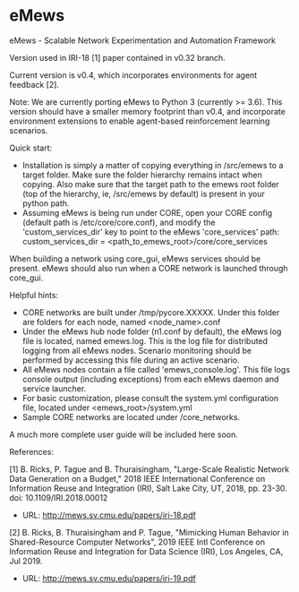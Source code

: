 # eMews
eMews - Scalable Network Experimentation and Automation Framework

Version used in IRI-18 [1] paper contained in v0.32 branch.

Current version is v0.4, which incorporates environments for agent feedback [2]. 

Note:  We are currently porting eMews to Python 3 (currently >= 3.6).  This version should have a smaller memory footprint than v0.4, and incorporate environment extensions to enable agent-based reinforcement learning scenarios.

Quick start:
- Installation is simply a matter of copying everything in /src/emews to a target folder.  Make sure the folder hierarchy remains intact when copying.  Also make sure that the target path to the emews root folder (top of the hierarchy, ie, /src/emews by default) is present in your python path.
- Assuming eMews is being run under CORE, open your CORE config (default path is /etc/core/core.conf), and modify the 'custom_services_dir' key to point to the eMews 'core_services' path:  custom_services_dir = <path_to_emews_root>/core/core_services

When building a network using core_gui, eMews services should be present.  eMews should also run when a CORE network is launched through core_gui.

Helpful hints:
- CORE networks are built under /tmp/pycore.XXXXX.  Under this folder are folders for each node, named <node_name>.conf
- Under the eMews hub node folder (n1.conf by default), the eMews log file is located, named emews.log.  This is the log file for distributed logging from all eMews nodes.  Scenario monitoring should be performed by accessing this file during an active scenario.
- All eMews nodes contain a file called 'emews_console.log'.  This file logs console output (including exceptions) from each eMews daemon and service launcher.
- For basic customization, please consult the system.yml configuration file, located under <emews_root>/system.yml
- Sample CORE networks are located under /core_networks.

A much more complete user guide will be included here soon.

References:

[1] B. Ricks, P. Tague and B. Thuraisingham, "Large-Scale Realistic Network Data Generation on a Budget," 2018 IEEE International Conference on Information Reuse and Integration (IRI), Salt Lake City, UT, 2018, pp. 23-30. doi: 10.1109/IRI.2018.00012
- URL: http://mews.sv.cmu.edu/papers/iri-18.pdf

[2] B. Ricks, B. Thuraisingham and P. Tague, "Mimicking Human Behavior in Shared-Resource Computer Networks", 2019 IEEE Intl Conference on Information Reuse and Integration for Data Science (IRI), Los Angeles, CA, Jul 2019.
- URL: http://mews.sv.cmu.edu/papers/iri-19.pdf
